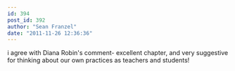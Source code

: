 ```yaml
---
id: 394
post_id: 392
author: "Sean Franzel"
date: "2011-11-26 12:36:36"
---
```

i agree with Diana Robin's comment- excellent chapter, and very suggestive for thinking about our own practices as teachers and students!

